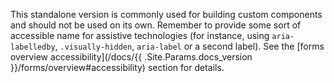 This standalone version is commonly used for building custom components and should not be used on its own. Remember to provide some sort of accessible name for assistive technologies (for instance, using `aria-labelledby`, `.visually-hidden`, `aria-label` or a second label). See the [forms overview accessibility](/docs/{{ .Site.Params.docs_version }}/forms/overview#accessibility) section for details.
